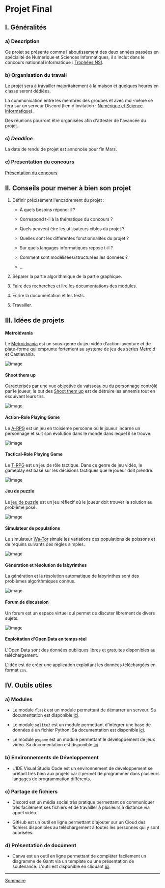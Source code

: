 # Projet Final

## I. Généralités

### a) Description

Ce projet se présente comme l'aboutissement des deux années passées en spécialité de Numérique et Sciences Informatiques, il s'inclut dans le concours nationnal informatique : [Trophées NSI](https://trophees-nsi.fr/). 

### b) Organisation du travail

Le projet sera à travailler majoritairement à la maison et quelques heures en classe seront dédiées.

La communication entre les membres des groupes et avec moi-même se fera sur un serveur Discord (lien d'invitation : [Numérique et Science Informatique](https://discord.gg/44azGYjURP)).

Des réunions pourront être organisées afin d'attester de l'avancée du projet.

### c) *Deadline*

La date de rendu de projet est annoncée pour fin Mars.

### c) Présentation du concours

[Présentation du concours](https://trophees-nsi.fr/media/pages/communication/7358a2a15f-1738881057/trophees_nsi_2025-presentation.pdf)

## II. Conseils pour mener à bien son projet

1. Définir précisément l'encadrement du projet :

    - À quels besoins répond-il ?

    - Correspond t-il à la thématique du concours ?

    - Quels peuvent être les utilisateurs cibles du projet ?

    - Quelles sont les différentes fonctionnalités du projet ?

    - Sur quels langages informatiques repose t-il ?

    - Comment sont modélisées/structurées les données ?

    - ...

2. Séparer la partie algorithmique de la partie graphique.

3. Faire des recherches et lire les documentations des modules. 

4. Écrire la documentation et les tests.

5. Travailler.

## III. Idées de projets

#### Metroidvania

Le [Metroidvania](https://fr.wikipedia.org/wiki/Jeu_de_plates-formes) est un sous-genre du jeu vidéo d'action-aventure et de plate-forme qui emprunte fortement au système de jeu des séries Metroid et Castlevania.

![image](./img/metroidvania.gif)

#### Shoot them up

Caractérisés par une vue objective du vaisseau ou du personnage contrôlé par le joueur, le but des [Shoot them up](https://fr.wikipedia.org/wiki/Shoot_%27em_up) est de détruire les ennemis tout en esquivant leurs tirs.

![image](./img/shoot_them_up.gif)

#### Action-Role Playing Game

Le [A-RPG](https://fr.wikipedia.org/wiki/Action-RPG) est un jeu en troisième personne où le joueur incarne un personnage et suit son évolution dans le monde dans lequel il se trouve.

![image](./img/a-rpg.gif)

#### Tactical-Role Playing Game

Le [T-RPG](https://fr.wikipedia.org/wiki/Tactical_RPG) est un jeu de rôle tactique. Dans ce genre de jeu vidéo, le gameplay est basé sur les décisions tactiques que le joueur doit prendre.

![image](./img/t-rpg.gif)

#### Jeu de puzzle

Le [jeu de puzzle](https://www.gamedle.wtf/?lang=fr) est un jeu réflexif où le joueur doit trouver la solution au problème posé.

![image](./img/jeu_de_puzzle.png)

#### Simulateur de populations

Le simulateur [Wa-Tor](https://en.wikipedia.org/wiki/Wa-Tor) simule les variations des populations de poissons et de requins suivants des règles simples.

![image](./img/simulateur_de_simulation.gif)

#### Génération et résolution de labyrinthes

La génération et la résolution automatique de labyrinthes sont des problèmes algorithmiques connus.

![image](./img/resolution_de_labyrinthes.gif)

#### Forum de discussion

Un forum est un espace virtuel qui permet de discuter librement de divers sujets.

![image](./img/forum_de_discussion.png)

#### Exploitation d'Open Data en temps réel

L'Open Data sont des données publiques libres et gratuites disponibles au téléchargement.

L'idée est de créer une application exploitant les données téléchargées en format `csv`.

## IV. Outils utiles

### a) Modules

- Le module `flask` est un module permettant de démarrer un serveur. Sa documentation est disponible [ici](https://flask.palletsprojects.com/en/3.0.x/).

- Le module `sqlite3` est un module permettant d'intégrer une base de données à un fichier Python. Sa documentation est disponible [ici](https://docs.python.org/3/library/sqlite3.html).

- Le module `pygame` est un module permettant le développement de jeux vidéo. Sa documentation est disponible [ici](https://pypi.org/project/pygame/).

### b) Environnements de Développement

- L'IDE Visual Studio Code est un environnement de développement se prêtant très bien aux projets car il permet de programmer dans plusieurs langages de programmation différents.

### c) Partage de fichiers

- Discord est un média social très pratique permettant de communiquer très facilement ses fichiers et de travailler à plusieurs à distance via appel vidéo.

- GitHub est un outil en ligne permettant d'ajouter sur un Cloud des fichiers disponibles au téléchargement à toutes les personnes qui y sont auorisées.

### d) Présentation de document

- Canva est un outil en ligne permettant de compléter facilement un diagramme de Gantt via un template ou une présentation de soutenance. L'outil est disponible en cliquant [ici](https://www.canva.com/).

____________

[Sommaire](./../README.md)
